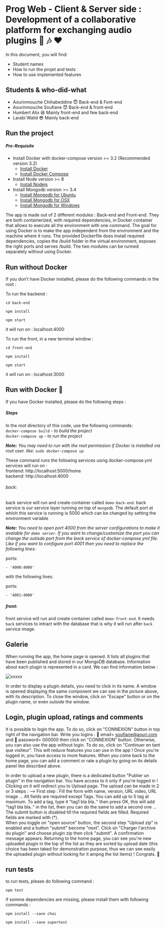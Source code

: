 # Prog Web - Client & Server side : Development of a collaborative platform for exchanging audio plugins  :musical_note:  :notes: :heart:

In this document, you will find:  
- Student names 
- How to run the projet and tests
- How to use implemented features 




## Students & who-did-what
- Aourinmouche Chihabeddine :innocent: Back-end & Font-end                        
- Aourinmouche Soufiane  :smiling_imp: Back-end & front-end
- Humbert Alix :satisfied: Mainly front-end and few back-end
- Larabi Walid :sunglasses: Mainly back-end

## Run the project

##### Pre-Requisite
- Install Docker with docker-compose version >= 3.2 (Recommended version 3.2)
     - [Install Docker](https://www.docker.com/)
     - [Install Docker Compose](https://docs.docker.com/compose/install/)
- Install Node version >= 8
     - [Install Nodejs](https://nodejs.org/en/)
- Install Mongodb version >= 3.4
     - [Install Mongodb for Ubuntu](https://docs.mongodb.com/tutorials/install-mongodb-on-ubuntu/)
     -  [Install Mongodb for OSX](https://docs.mongodb.com/manual/tutorial/install-mongodb-on-os-x/)
     -  [Install Mongodb for Windows](https://docs.mongodb.com/manual/tutorial/install-mongodb-on-windows/)

The app is made out of 2 different modules : Back-end and Front-end. They are both containerized, with required dependencies, in Docker container that allows to execute all the environment with one command. The goal for using Docker is to make the app independent from the environment and the machine where it runs. The provided Dockerfile does install required dependencies, copies the /build folder in the virtual environment, exposes the right ports and serves /build.
The two modules can be runned separately without using Docker. 


## Run without Docker
If you don’t have Docker installed, please do the following commands in the root : 

To run the backend :

```cd back-end ```

``` npm install ```

``` npm start ```  

it will run on : localhost:4000

To run the front, in a new terminal window :

``` cd front-end ```

``` npm install ```

``` npm start ```  

it will run on : localhost:3000


## Run with Docker :whale:

If you have Docker installed, please do the following steps :


##### Steps
In the root directory of this code, use the following commands:  
`docker-compose build`  - _to build the project_  
`docker-compose up` - _to run the project_  

_**Note:** You may need to run with the root permission if Docker is installed via root user. like: `sudo docker-compose up`_


These command runs the following services using docker-compose.yml   
services will run on :  
frontend: http://localhost:5000/home  
backend: http://localhost:4000  


###### back:
back service will run and create container called `demo-back-end`.
back service is our service layer running on top of `mongodb`. The default port at which this service is running is 5000 which can be changed by setting the environment variable

_***Note:*** You need to open port 4000 from the server configurations to make it avaiable for `demo server`. If you want to change/customize the port you can change the outisde port from the back service of docker-compose.yml file. Like if you want to configure port 4001 then you need to replace the following lines:_

ports:

    - '4000:4000'
with the following lines:

ports:

    - '4001:4000'

##### front:
front service will run and create container called `demo-front-end`. It needs `back` services to intract with the database that is why it will run after `back` service image.

## Galerie 
When running the app, the home page is opened. It lists all plugins that have been published and stored in our MongoDB database. Information about each plugin is represented in a card. We can find information below : 

![xxxxx](https://user-images.githubusercontent.com/19587815/75289890-8f527e00-581f-11ea-9ada-2db1388707b6.png)


In order to display a plugin details, you need to click in its name. A window is opened displaying the same component we can see in the picture above, with its description. To close the window, click on "Escape" button or on the plugin name, or even outside the window.


## Login, plugin upload, ratings and comments
It is possible to login the app. To do so, click on "CONNEXION" button in top right of the navigation bar. Write you logins :  :email: email= soufiane@aouri.com and :passport_control:
 password= 000000 then click on "CONNEXION" button. Otherwise, you can also use the app without login. To do so, click on "Continuer en tant que visiteur". This will reduce features you can use in the app !
Once you're logged in, you have access to more features. When you come back to the home page, you can add a comment or rate a plugin by going on its details panel like described above.  

In order to upload a new plugin, there is a dedicated button "Publier un plugin" in the navigation bar. You have access to it only if you're logged in ! Clicking on it will redirect you to Upload page. The upload can be made in 2 or 3 steps :
--> First step : Fill the form with name, version, URL video, URL image ... All fields are required except Tags. 
You can add up to 5 tag at maximum. To add a tag, type it "tag1 bla bla.." then press OK, this will add "tag1 bla bla.." in the list, then you can do the same to add a second one ... The submit button is disabled till the required fields are filled. Required fields are marked with (*).  
When you toggle on "open source" button, the second step "Upload zip" is enabled and a button "submit" become "next". Click on "Charger l'archive du plugin" and choose plugin zip then click "submit". A confirmation message appears. Returning to the home page, you can see you're new uploaded plugin in the top of the list as they are sorted by upload date (this choice has been taked for demonstration purpose, thus we can see easily the uploaded plugin without looking for it ampng the list items) ! Congrats. :clap:


## run tests

to run tests, please do following command :

```npm test ```

if somme dependencies are missing, please install them with following commands :

```npm install --save chai ```

```npm install --save supertest ```

